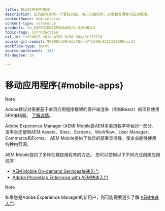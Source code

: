 ```yaml
---
title: 移动应用程序管理
description: 此页面可作为一个登陆页面，用于开始创作、开发和管理移动应用程序。
contentOwner: msm-service
content-type: reference
products: SG_EXPERIENCEMANAGER/6.5/MOBILE
topic-tags: introduction
exl-id: ffd2d029-b81a-4768-8e58-66aa5cf3772d
source-git-commit: 99808cb38c5d376ccb7fb550c5212138890cec11
workflow-type: tm+mt
source-wordcount: '134'
ht-degree: 2%

---
```


# 移动应用程序{#mobile-apps}

>[!NOTE]
>
>Adobe建议对需要基于单页应用程序框架的客户端渲染（例如React）的项目使用SPA编辑器。 [了解详情](/help/sites-developing/spa-overview.md)。

Adobe Experience Manager (AEM) Mobile是AEM多渠道数字平台的一部分，该平台还使用AEM Assets、Sites、Screens、Workflow、User Manager、Commerce和Forms。 AEM Mobile提供了优异的部署灵活性，使企业能够使用各种内容源。

AEM Mobile提供了多种创建应用程序的方法。 您可以使用以下不同方式创建应用程序：

* [AEM Mobile On-demand Services快速入门](/help/mobile/aem-mobile-on-demand.md)
* [Adobe PhoneGap Enterprise with AEM快速入门](/help/mobile/developing-in-phonegap.md)

>[!NOTE]
>
>如果您是Adobe Experience Manager的新用户，则可能需要逐步了解 [AEM快速入门](/help/sites-deploying/deploy.md).

